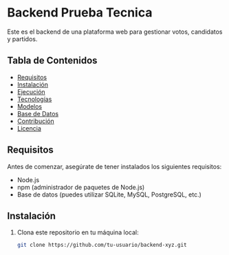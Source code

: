 # Backend Prueba Tecnica

Este es el backend de una plataforma web para gestionar votos, candidatos y partidos.

## Tabla de Contenidos

- [Requisitos](#requisitos)
- [Instalación](#instalación)
- [Ejecución](#ejecución)
- [Tecnologías](#tecnologías)
- [Modelos](#modelos)
- [Base de Datos](#base-de-datos)
- [Contribución](#contribución)
- [Licencia](#licencia)

## Requisitos

Antes de comenzar, asegúrate de tener instalados los siguientes requisitos:

- Node.js
- npm (administrador de paquetes de Node.js)
- Base de datos (puedes utilizar SQLite, MySQL, PostgreSQL, etc.)

## Instalación

1. Clona este repositorio en tu máquina local:

   ```bash
   git clone https://github.com/tu-usuario/backend-xyz.git
